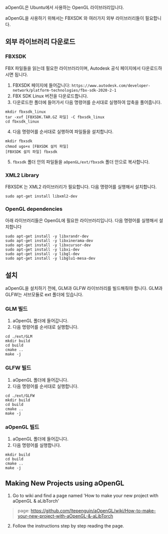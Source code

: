 aOpenGL은 Ubuntu에서 사용하는 OpenGL 라이브러리입니다.

aOpenGL을 사용하기 위해서는 FBXSDK 와 여러가지 외부 라이브러리들이 필요합니다.

## 외부 라이브러리 다운로드

### FBXSDK
FBX 파일들을 읽는데 필요한 라이브러리이며, Autodesk 공식 페이지에서 다운로드하시면 됩니다.

1. FBXSDK 페이지에 들어갑니다: `https://www.autodesk.com/developer-network/platform-technologies/fbx-sdk-2020-2-1`
3. FBX SDK Linux 버전을 다운로드합니다.
4. 다운로드한 폴더에 들어가서 다음 명령어를 순서대로 실행하여 압축을 풀어줍니다.
```
mkdir fbxsdk_linux
tar -xvf [FBXSDK.TAR.GZ 파일] -C fbxsdk_linux
cd fbxsdk_linux
```
4. 다음 명령어를 순서대로 실행하여 파일들을 설치합니다.
```
mkdir fbxsdk
chmod ugo+x [FBXSDK 설치 파일]
[FBXSDK 설치 파일] fbxsdk
```
5. `fbxsdk` 폴더 안의 파일들을 `aOpenGL/ext/fbxsdk` 폴더 안으로 복사합니다.

### XML2 Library
FBXSDK 는 XML2 라이브러리가 필요합니다.
다음 명령어를 실행해서 설치합니다.
```
sudo apt-get install libxml2-dev
```

### OpenGL dependencies
아래 라이브러리들은 OpenGL에 필요한 라이브러리입니다.
다음 명령어를 실행해서 설치합니다
```
sudo apt-get install -y libxrandr-dev
sudo apt-get install -y libxinerama-dev
sudo apt-get install -y libxcursor-dev
sudo apt-get install -y libxi-dev
sudo apt-get install -y libgl-dev
sudo apt-get install -y libglu1-mesa-dev
```

## 설치
aOpenGL을 설치하기 전에, GLM과 GLFW 라이브러리를 빌드해줘야 합니다.
GLM과 GLFW는 서브모듈로 ext 폴더에 있습니다.

### GLM 빌드
1. aOpenGL 폴더에 들어갑니다.
2. 다음 명령어를 순서대로 실행합니다.
```
cd ./ext/GLM
mkdir build
cd build
cmake ..
make -j
```

### GLFW 빌드
1. aOpenGL 폴더에 들어갑니다.
2. 다음 명령어를 순서대로 실행합니다.
```
cd ./ext/GLFW
mkdir build
cd build
cmake ..
make -j
```

### aOpenGL 빌드
1. aOpenGL 폴더에 들어갑니다.
2. 다음 명령어를 실행합니다.
```
mkdir build
cd build
cmake ..
make -j
```

## Making New Projects using aOpenGL
1. Go to wiki and find a page named 'How to make your new project with aOpenGL & aLibTorch'
> page: https://github.com/ltepenguin/aOpenGL/wiki/How-to-make-your-new-project-with-aOpenGL-&-aLibTorch
2. Follow the instructions step by step reading the page.
